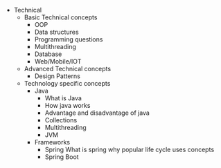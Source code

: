 - Technical
	- Basic Technical concepts
		- OOP
		- Data structures
		- Programming questions
		- Multithreading
		- Database
		- Web/Mobile/IOT
	- Advanced Technical concepts
		- Design Patterns
	- Technology specific concepts
		- Java
			- What is Java
			- How java works
			- Advantage and disadvantage of java
			- Collections
			- Multithreading
			- JVM
		- Frameworks
			- Spring
				What is spring
				why popular
				life cycle
				uses
				concepts
			- Spring Boot
